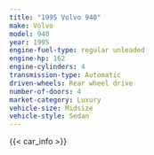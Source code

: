 ```yaml
---
title: "1995 Volvo 940"
make: Volvo
model: 940
year: 1995
engine-fuel-type: regular unleaded
engine-hp: 162
engine-cylinders: 4
transmission-type: Automatic
driven-wheels: Rear wheel drive
number-of-doors: 4
market-category: Luxury
vehicle-size: Midsize
vehicle-style: Sedan
---
```


{{< car_info >}}
